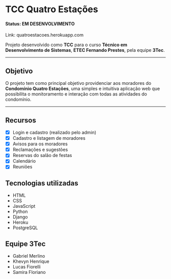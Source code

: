 
# TCC Quatro Estações

#### Status: **EM DESENVOLVIMENTO**


Link: quatroestacoes.herokuapp.com



Projeto desenvolvido como **TCC** para o curso **Técnico em Desenvolvimento de Sistemas**, **ETEC Fernando Prestes**, pela equipe **3Tec**.

---

## Objetivo

O projeto tem como principal objetivo providenciar aos moradores do **Condomínio Quatro Estações**, uma simples e intuitiva aplicação web que possibilita o monitoramento e interação com todas as atividades do condomínio.  

---

## Recursos

- [x] Login e cadastro (realizado pelo admin)
- [x] Cadastro e listagem de moradores
- [x] Avisos para os moradores
- [x] Reclamações e sugestões
- [x] Reservas do salão de festas
- [x] Calendário
- [x] Reuniões

## Tecnologias utilizadas

- HTML
- CSS
- JavaScript
- Python
- Django
- Heroku
- PostgreSQL

## Equipe 3Tec

- Gabriel Merlino
- Khevyn Henrique
- Lucas Fiorelli
- Samira Floriano